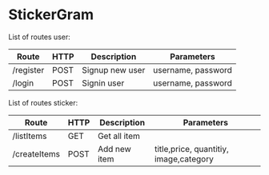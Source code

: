 # StickerGram

List of routes user:

| **Route** | **HTTP** | **Description** | **Parameters**     |
| --------- | -------- | --------------- | ------------------ |
| /register | POST     | Signup new user | username, password |
| /login    | POST     | Signin user     | username, password |

List of routes sticker:

| **Route**    | **HTTP** | **Description** | **Parameters**                         |
| ------------ | -------- | --------------- | -------------------------------------- |
| /listItems   | GET      | Get all item    |                                        |
| /createItems | POST     | Add new item    | title,price, quantitiy, image,category |
